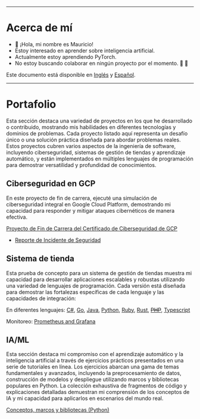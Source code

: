 ----
# Acerca de mí
- 👋 ¡Hola, mi nombre es Mauricio!
- Estoy interesado en aprender sobre inteligencia artificial.
- Actualmente estoy aprendiendo PyTorch.
- No estoy buscando colaborar en ningún proyecto por el momento.
🌱 💞️

Este documento está disponible en [Inglés](https://github.com/mid-tillage/sys-internals) y [Español](https://github.com/mid-tillage/sys-internals/README-spanish-md).

----
# Portafolio

Esta sección destaca una variedad de proyectos en los que he desarrollado o contribuido, mostrando mis habilidades en diferentes tecnologías y dominios de problemas. Cada proyecto listado aquí representa un desafío único o una solución práctica diseñada para abordar problemas reales. Estos proyectos cubren varios aspectos de la ingeniería de software, incluyendo ciberseguridad, sistemas de gestión de tiendas y aprendizaje automático, y están implementados en múltiples lenguajes de programación para demostrar versatilidad y profundidad de conocimientos.

## Ciberseguridad en GCP
En este proyecto de fin de carrera, ejecuté una simulación de ciberseguridad integral en Google Cloud Platform, demostrando mi capacidad para responder y mitigar ataques cibernéticos de manera efectiva.

[Proyecto de Fin de Carrera del Certificado de Ciberseguridad de GCP](https://github.com/mid-tillage/sys-internals/blob/main/Google%20Cloud%20Cybersecurity%20Certificate%20-%20Capstone%20Project%20-%20Attack%20Response%20Example.md)

- [Reporte de Incidente de Seguridad](https://github.com/mid-tillage/sys-internals/blob/main/Google%20Cloud%20Cybersecurity%20Certificate%20-%20Capstone%20Project%20-%20Security%20Incident%20Report.md)

## Sistema de tienda
Esta prueba de concepto para un sistema de gestión de tiendas muestra mi capacidad para desarrollar aplicaciones escalables y robustas utilizando una variedad de lenguajes de programación. Cada versión está diseñada para demostrar las fortalezas específicas de cada lenguaje y las capacidades de integración:

En diferentes lenguajes: [C#](https://github.com/mid-tillage/sys-internals/blob/main/store-cs-project.md), [Go](https://github.com/mid-tillage/sys-internals/blob/main/store-go-project.md), [Java](https://github.com/mid-tillage/sys-internals/blob/main/store-java-project.md), [Python](https://github.com/mid-tillage/sys-internals/blob/main/store-python-project.md), [Ruby](https://github.com/mid-tillage/sys-internals/blob/main/store-ruby-project.md), [Rust](https://github.com/mid-tillage/sys-internals/blob/main/store-rust-project.md), ~~[PHP](https://github.com/mid-tillage/sys-internals/blob/main/store-php-project.md)~~, [Typescript](https://github.com/mid-tillage/sys-internals/blob/main/store-ts-project.md)

Monitoreo: [Prometheus and Grafana](https://github.com/mid-tillage/nestjs-metrics)

## IA/ML
Esta sección destaca mi compromiso con el aprendizaje automático y la inteligencia artificial a través de ejercicios prácticos presentados en una serie de tutoriales en línea. Los ejercicios abarcan una gama de temas fundamentales y avanzados, incluyendo la preprocesamiento de datos, construcción de modelos y despliegue utilizando marcos y bibliotecas populares en Python. La colección exhaustiva de fragmentos de código y explicaciones detalladas demuestran mi comprensión de los conceptos de IA y mi capacidad para aplicarlos en escenarios del mundo real.

[Conceptos, marcos y bibliotecas (Python)](https://github.com/mid-tillage/sys-internals/blob/main/ml-ai-exercises.md)
